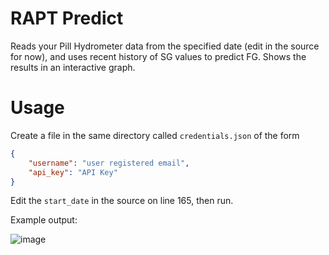 # RAPT Predict

Reads your Pill Hydrometer data from the specified date (edit in the source for now), and uses recent history of SG values to predict FG. Shows the results in an interactive graph.

# Usage

Create a file in the same directory called `credentials.json` of the form
```json
{
    "username": "user registered email",
    "api_key": "API Key"
}
```

Edit the `start_date` in the source on line 165, then run.

Example output:

![image](https://github.com/user-attachments/assets/81657959-e0f2-4c72-8828-4c64fe2bb2ab)
